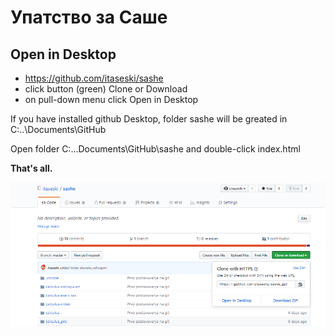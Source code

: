 # Упатство за Саше

## Open in Desktop

- https://github.com/itaseski/sashe
- click button (green) Clone or Download
- on pull-down menu click Open in Desktop

If you have installed github Desktop, folder sashe will be greated in C:..\Documents\GitHub

Open folder C:...Documents\GitHub\sashe and double-click index.html 

**That's all.**



![github.com/itaseski/sashe.git](images/md_image_01.png)